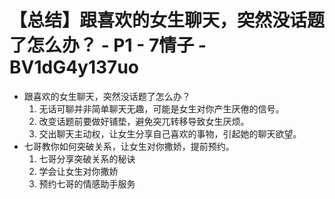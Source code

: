 # 【总结】跟喜欢的女生聊天，突然没话题了怎么办？ - P1 - 7情子 - BV1dG4y137uo

-   跟喜欢的女生聊天，突然没话题了怎么办？
    1.  无话可聊并非简单聊天无趣，可能是女生对你产生厌倦的信号。
    2.  改变话题前要做好铺垫，避免突兀转移导致女生厌烦。
    3.  交出聊天主动权，让女生分享自己喜欢的事物，引起她的聊天欲望。
-   七哥教你如何突破关系，让女生对你撒娇，提前预约。 
    1.  七哥分享突破关系的秘诀
    2.  学会让女生对你撒娇
    3.  预约七哥的情感助手服务